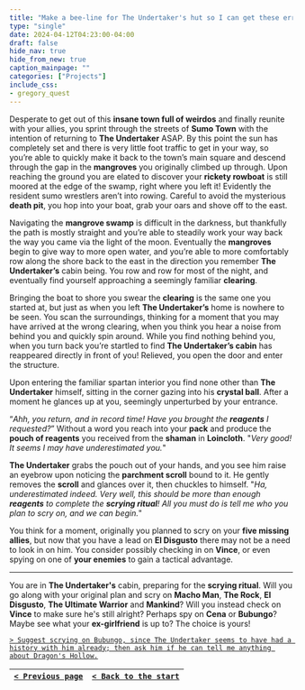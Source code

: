 ```yaml
---
title: "Make a bee-line for The Undertaker's hut so I can get these errands done and move on with my life."
type: "single"
date: 2024-04-12T04:23:00-04:00
draft: false
hide_nav: true
hide_from_new: true
caption_mainpage: ""
categories: ["Projects"]
include_css:
- gregory_quest
---
```


Desperate to get out of this **insane town full of weirdos** and finally reunite with your allies, you sprint through the streets of **Sumo Town** with the intention of returning to **The Undertaker** ASAP. By this point the sun has completely set and there is very little foot traffic to get in your way, so you’re able to quickly make it back to the town’s main square and descend through the gap in the **mangroves** you originally climbed up through. Upon reaching the ground you are elated to discover your **rickety rowboat** is still moored at the edge of the swamp, right where you left it! Evidently the resident sumo wrestlers aren’t into rowing. Careful to avoid the mysterious **death pit**, you hop into your boat, grab your oars and shove off to the east.

Navigating the **mangrove swamp** is difficult in the darkness, but thankfully the path is mostly straight and you’re able to steadily work your way back the way you came via the light of the moon. Eventually the **mangroves** begin to give way to more open water, and you’re able to more comfortably row along the shore back to the east in the direction you remember **The Undertaker’s** cabin being. You row and row for most of the night, and eventually find yourself approaching a seemingly familiar **clearing**.

Bringing the boat to shore you swear the **clearing** is the same one you started at, but just as when you left **The Undertaker’s** home is nowhere to be seen. You scan the surroundings, thinking for a moment that you may have arrived at the wrong clearing, when you think you hear a noise from behind you and quickly spin around. While you find nothing behind you, when you turn back you’re startled to find **The Undertaker’s cabin** has reappeared directly in front of you! Relieved, you open the door and enter the structure.

Upon entering the familiar spartan interior you find none other than **The Undertaker** himself, sitting in the corner gazing into his **crystal ball**. After a moment he glances up at you, seemingly unperturbed by your entrance.

“*Ahh, you return, and in record time! Have you brought the **reagents** I requested?*” Without a word you reach into your **pack** and produce the **pouch of reagents** you received from the **shaman** in **Loincloth**. "*Very good! It seems I may have underestimated you.*" 

**The Undertaker** grabs the pouch out of your hands, and you see him raise an eyebrow upon noticing the **parchment scroll** bound to it. He gently removes the **scroll** and glances over it, then chuckles to himself. "*Ha, underestimated indeed. Very well, this should be more than enough **reagents** to complete the **scrying ritual**! All you must do is tell me who you plan to scry on, and we can begin.*"

You think for a moment, originally you planned to scry on your **five missing allies**, but now that you have a lead on **El Disgusto** there may not be a need to look in on him. You consider possibly checking in on **Vince**, or even spying on one of **your enemies** to gain a tactical advantage.

----

You are in **The Undertaker's** cabin, preparing for the **scrying ritual**. Will you go along with your original plan and scry on **Macho Man**, **The Rock**, **El Disgusto**, **The Ultimate Warrior** and **Mankind**? Will you instead check on **Vince** to make sure he's still alright? Perhaps spy on **Cena** or **Bubungo**? Maybe see what your **ex-girlfriend** is up to? The choice is yours! 

[``> Suggest scrying on Bubungo, since The Undertaker seems to have had a history with him already; then ask him if he can tell me anything about Dragon's Hollow.``](../91)

|[``< Previous page``](../89)|[``< Back to the start``](../)|
|---|---|
